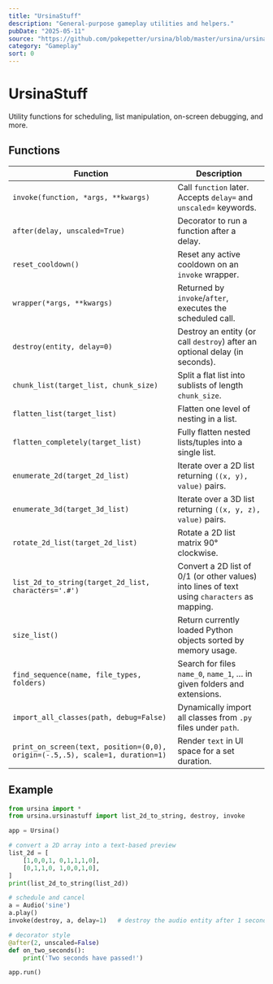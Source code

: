 ```yaml
---
title: "UrsinaStuff"
description: "General-purpose gameplay utilities and helpers."
pubDate: "2025-05-11"
source: "https://github.com/pokepetter/ursina/blob/master/ursina/ursinastuff.py"
category: "Gameplay"
sort: 0
---
```


# UrsinaStuff

Utility functions for scheduling, list manipulation, on-screen debugging, and more.

## Functions

| Function                                              | Description                                                                                    |
|-------------------------------------------------------|------------------------------------------------------------------------------------------------|
| `invoke(function, *args, **kwargs)`                   | Call `function` later. Accepts `delay=` and `unscaled=` keywords.                               |
| `after(delay, unscaled=True)`                         | Decorator to run a function after a delay.                                                     |
| `reset_cooldown()`                                    | Reset any active cooldown on an `invoke` wrapper.                                              |
| `wrapper(*args, **kwargs)`                            | Returned by `invoke`/`after`, executes the scheduled call.                                     |
| `destroy(entity, delay=0)`                            | Destroy an entity (or call `destroy`) after an optional delay (in seconds).                    |
| `chunk_list(target_list, chunk_size)`                 | Split a flat list into sublists of length `chunk_size`.                                        |
| `flatten_list(target_list)`                           | Flatten one level of nesting in a list.                                                        |
| `flatten_completely(target_list)`                     | Fully flatten nested lists/tuples into a single list.                                          |
| `enumerate_2d(target_2d_list)`                        | Iterate over a 2D list returning `((x, y), value)` pairs.                                      |
| `enumerate_3d(target_3d_list)`                        | Iterate over a 3D list returning `((x, y, z), value)` pairs.                                   |
| `rotate_2d_list(target_2d_list)`                      | Rotate a 2D list matrix 90° clockwise.                                                         |
| `list_2d_to_string(target_2d_list, characters='.#')`  | Convert a 2D list of 0/1 (or other values) into lines of text using `characters` as mapping.   |
| `size_list()`                                         | Return currently loaded Python objects sorted by memory usage.                                  |
| `find_sequence(name, file_types, folders)`            | Search for files `name_0`, `name_1`, … in given folders and extensions.                        |
| `import_all_classes(path, debug=False)`               | Dynamically import all classes from `.py` files under `path`.                                   |
| `print_on_screen(text, position=(0,0), origin=(-.5,.5), scale=1, duration=1)` | Render `text` in UI space for a set duration. |

## Example

```python
from ursina import *
from ursina.ursinastuff import list_2d_to_string, destroy, invoke

app = Ursina()

# convert a 2D array into a text-based preview
list_2d = [
    [1,0,0,1, 0,1,1,1,0],
    [0,1,1,0, 1,0,0,1,0],
]
print(list_2d_to_string(list_2d))

# schedule and cancel
a = Audio('sine')
a.play()
invoke(destroy, a, delay=1)   # destroy the audio entity after 1 second

# decorator style
@after(2, unscaled=False)
def on_two_seconds():
    print('Two seconds have passed!')

app.run()
```